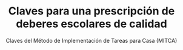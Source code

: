 ---
title: Claves para una prescripción de deberes escolares de calidad
subtitle: Claves del Método de Implementación de Tareas para Casa (MITCA)
summary: "Claves del Método de Implementación de Tareas para Casa (MITCA)."
tags:
- metodología
categories:
weight: 50

image:
  preview_only: true

_build:  
  render: never

# Optional external URL for project (replaces project detail page).
external_link: "https://www.fecyt.es/es/FECYTedu/claves-para-una-prescripcion-de-deberes-escolares-de-calidad"
---